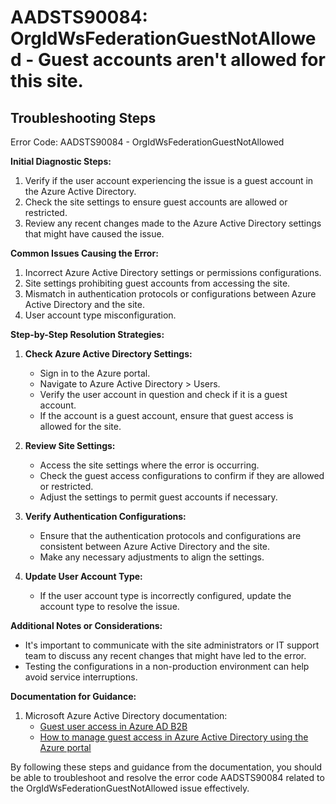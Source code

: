 
# AADSTS90084: OrgIdWsFederationGuestNotAllowed - Guest accounts aren't allowed for this site.


## Troubleshooting Steps
Error Code: AADSTS90084 - OrgIdWsFederationGuestNotAllowed

**Initial Diagnostic Steps:**
1. Verify if the user account experiencing the issue is a guest account in the Azure Active Directory.
2. Check the site settings to ensure guest accounts are allowed or restricted.
3. Review any recent changes made to the Azure Active Directory settings that might have caused the issue.

**Common Issues Causing the Error:**
1. Incorrect Azure Active Directory settings or permissions configurations.
2. Site settings prohibiting guest accounts from accessing the site.
3. Mismatch in authentication protocols or configurations between Azure Active Directory and the site.
4. User account type misconfiguration.

**Step-by-Step Resolution Strategies:**
1. **Check Azure Active Directory Settings:**
   - Sign in to the Azure portal.
   - Navigate to Azure Active Directory > Users.
   - Verify the user account in question and check if it is a guest account.
   - If the account is a guest account, ensure that guest access is allowed for the site.

2. **Review Site Settings:**
   - Access the site settings where the error is occurring.
   - Check the guest access configurations to confirm if they are allowed or restricted.
   - Adjust the settings to permit guest accounts if necessary.

3. **Verify Authentication Configurations:**
   - Ensure that the authentication protocols and configurations are consistent between Azure Active Directory and the site.
   - Make any necessary adjustments to align the settings.

4. **Update User Account Type:**
   - If the user account type is incorrectly configured, update the account type to resolve the issue.
   
**Additional Notes or Considerations:**
- It's important to communicate with the site administrators or IT support team to discuss any recent changes that might have led to the error.
- Testing the configurations in a non-production environment can help avoid service interruptions.

**Documentation for Guidance:**
1. Microsoft Azure Active Directory documentation: 
   - [Guest user access in Azure AD B2B](https://docs.microsoft.com/en-us/azure/active-directory/external-identities/collaboration-guest-user)
   - [How to manage guest access in Azure Active Directory using the Azure portal](https://docs.microsoft.com/en-us/azure/active-directory/external-identities/collaboration-guest-user#managing-guests)

By following these steps and guidance from the documentation, you should be able to troubleshoot and resolve the error code AADSTS90084 related to the OrgIdWsFederationGuestNotAllowed issue effectively.